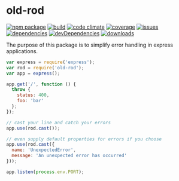 # old-rod
[![npm
package](https://badge.fury.io/js/old-rod.svg)](http://badge.fury.io/js/old-rod)
[![build](https://travis-ci.org/bakerface/old-rod.svg?branch=master)](https://travis-ci.org/bakerface/old-rod)
[![code
climate](https://codeclimate.com/github/bakerface/old-rod/badges/gpa.svg)](https://codeclimate.com/github/bakerface/old-rod)
[![coverage](https://codeclimate.com/github/bakerface/old-rod/badges/coverage.svg)](https://codeclimate.com/github/bakerface/old-rod/coverage)
[![issues](https://img.shields.io/github/issues/bakerface/old-rod.svg)](https://github.com/bakerface/old-rod/issues)
[![dependencies](https://david-dm.org/bakerface/old-rod.svg)](https://david-dm.org/bakerface/old-rod)
[![devDependencies](https://david-dm.org/bakerface/old-rod/dev-status.svg)](https://david-dm.org/bakerface/old-rod#info=devDependencies)
[![downloads](http://img.shields.io/npm/dm/old-rod.svg)](https://www.npmjs.com/package/old-rod)

The purpose of this package is to simplify error handling in express
applications.

``` javascript
var express = require('express');
var rod = require('old-rod');
var app = express();

app.get('/', function () {
  throw {
    status: 400,
    foo: 'bar'
  };
});

// cast your line and catch your errors
app.use(rod.cast());

// even supply default properties for errors if you choose
app.use(rod.cast({
  name: 'UnexpectedError',
  message: 'An unexpected error has occurred'
}));

app.listen(process.env.PORT);
```
